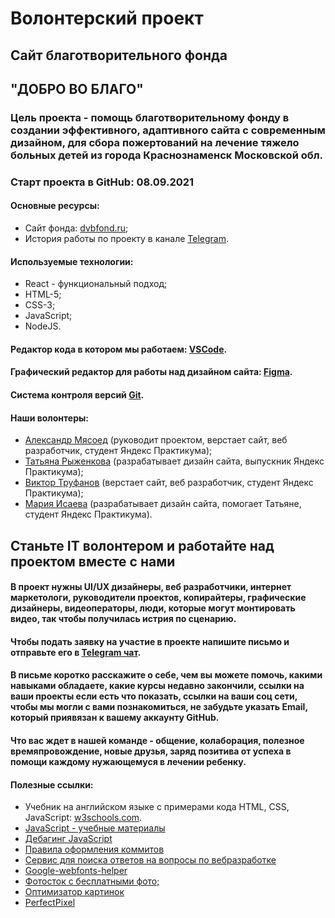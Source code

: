 # Волонтерский проект 
## Сайт благотворительного фонда 
## "ДОБРО ВО БЛАГО"

### Цель проекта - помощь благотворительному фонду в создании эффективного, адаптивного сайта с современным дизайном, для сбора пожертований на лечение тяжело больных детей из города Краснознаменск Московской обл.

### Старт проекта в GitHub: 08.09.2021

#### Основные ресурсы:
* Сайт фонда: [dvbfond.ru](https://dvbfond.ru/);
* История работы по проекту в канале [Telegram](https://t.me/it_volunteer).

#### Используемые технологии: 
* React - функциональный подход;
* HTML-5;
* CSS-3;
* JavaScript;
* NodeJS.

#### Редактор кода в котором мы работаем: [VSCode](https://code.visualstudio.com/download).

#### Графический редактор для работы над дизайном сайта: [Figma](https://www.figma.com/file/I1j4vHUpw6f4ZGzvXWXkzA/NKO?node-id=0%3A1).

#### Система контроля версий [Git](https://git-scm.com/downloads).

#### Наши волонтеры:
* [Александр Мясоед](https://t.me/alex_it_volunteer) (руководит проектом, верстает сайт, веб разработчик, студент Яндекс Практикума);
* [Татьяна Рыженкова](https://t.me/TanyaRyzhenkova) (разрабатывает дизайн сайта, выпускник Яндекс Практикума); 
* [Виктор Труфанов](https://t.me/trufan_off) (верстает сайт, веб разработчик, студент Яндекс Практикума); 
* [Мария Исаева](https://t.me/isaevaMB) (разрабатывает дизайн сайта, помогает Татьяне, студент Яндекс Практикума).

## Станьте IT волонтером и работайте над проектом вместе с нами

#### В проект нужны UI/UX дизайнеры, веб разработчики, интернет маркетологи, руководители проектов, копирайтеры, графические дизайнеры, видеоператоры, люди, которые могут монтировать видео, так чтобы получилась истрия по сценарию.

#### Чтобы подать заявку на участие в проекте напишите письмо и отправьте его в [Telegram чат](https://t.me/alex_it_volunteer).

#### В письме коротко расскажите о себе, чем вы можете помочь, какими навыками обладаете, какие курсы недавно закончили, ссылки на ваши проекты если есть что показать, ссылки на ваши соц сети, чтобы мы могли с вами познакомиться, не забудьте указать Email, который приявязан к вашему аккаунту GitHub.

#### Что вас ждет в нашей команде - общение, колаборация, полезное времяпровождение, новые друзья, заряд позитива от успеха в помощи каждому нужающемуся в лечении ребенку.

#### Полезные ссылки:
* Учебник на английском языке с примерами кода HTML, CSS, JavaScript: [w3schools.com](https://www.w3schools.com/).
* [JavaScript - учебные материалы](https://developer.mozilla.org/ru/docs/Web/JavaScript)
* [Дебагинг JavaScript](https://developer.mozilla.org/ru/docs/Web/JavaScript/Reference/Global_Objects/Error)
* [Правила оформления коммитов](https://praktikum.yandex.ru/learn/web/courses/35d951a1-b62c-4a96-96ac-a8118657fad0/sprints/3753/topics/69f49b9d-7d5c-41f4-8938-e81fee61e549/lessons/4fcc091e-e8f2-4a6e-8cad-de34038b438b/)
* [Сервис для поиска ответов на вопросы по вебразработке](https://stackoverflow.com/)
* [Google-webfonts-helper](https://google-webfonts-helper.herokuapp.com/fonts)
* [Фотосток с бесплатными фото;](https://unsplash.com/)
* [Оптимизатор картинок](https://tinypng.com/)
* [PerfectPixel](https://www.welldonecode.com/perfectpixel/)





